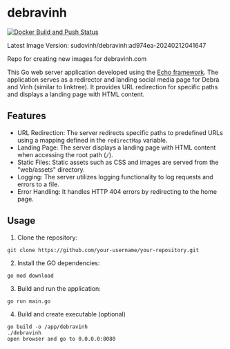 # debravinh

[![Docker Build and Push Status](https://github.com/sudovinh/debravinh/actions/workflows/docker-build-push.yaml/badge.svg?branch=main)](https://github.com/sudovinh/debravinh/actions/workflows/docker-build-push.yaml)

Latest Image Version: sudovinh/debravinh:ad974ea-20240212041647

Repo for creating new images for debravinh.com

This Go web server application developed using the [Echo framework](https://echo.labstack.com/). The application serves as a redirector and landing social media page for Debra and Vinh (similar to linktree). It provides URL redirection for specific paths and displays a landing page with HTML content.

## Features

- URL Redirection: The server redirects specific paths to predefined URLs using a mapping defined in the `redirectMap` variable.
- Landing Page: The server displays a landing page with HTML content when accessing the root path (`/`).
- Static Files: Static assets such as CSS and images are served from the "web/assets" directory.
- Logging: The server utilizes logging functionality to log requests and errors to a file.
- Error Handling: It handles HTTP 404 errors by redirecting to the home page.

## Usage

1. Clone the repository:

```shell
git clone https://github.com/your-username/your-repository.git
```

2. Install the GO dependencies:

```shell
go mod download
```

3. Build and run the application:

```shell
go run main.go
```

4. Build and create executable (optional)

```shell
go build -o /app/debravinh
./debravinh
open browser and go to 0.0.0.0:8080
```
